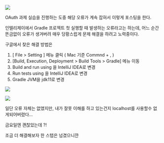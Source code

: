 ![](https://velog.velcdn.com/images/minthug94_/post/ceed8154-06ff-484e-9f1a-4f6e0316a25f/image.png)

OAuth 과제 실습을 진행하는 도중 해당 오류가 계속 잡혀서 이렇게 포스팅을 
한다.

인텔리제이에서 Gradle 프로젝트 첫 실행할 때 발생하는 오류라고는 하는데,
어느 순간 뜬금없이 오류가 생겨버려 매우 당황스럽게 문제 해결을 하려고 
노력중이다.

구글에서 찾은 해결 방법은
1. [ File > Setting ] 메뉴 클릭 ( Mac 기준 Commnd + , )
2. [Build, Execution, Deployment > Build Tools > Gradle] 메뉴 이동
3. Build and run using 을 IntelliJ IDEA로 변경
4. Run tests using 을 IntelliJ IDEA로 변경
5. Gradle JVM을 jdk11로 변경 

![](https://velog.velcdn.com/images/minthug94_/post/a4f6d93e-540c-44b2-9e5b-8dde3255212b/image.png)

![](https://velog.velcdn.com/images/minthug94_/post/67259c0d-cf49-4442-b98f-4ca147202f2f/image.png)

일단 오류 자체는 없앴지만, 내가 잘못 이해를 하고 있는건지 localhost를 
사용할수 없게되어버렸다...

금요일엔 괜찮았는데 ?!

조금 더 해결해보자 한 스텝은 넘겼으니깐
